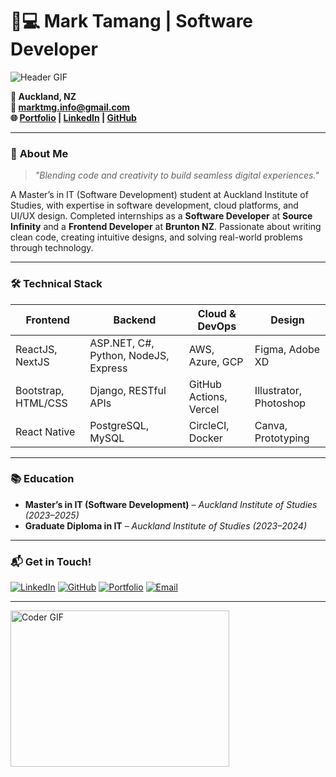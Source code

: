 # 👨💻 Mark Tamang | Software Developer

![Header GIF](https://github.com/marktmng/marktmng/blob/main/assets/developer.gif?raw=true)

**📍 Auckland, NZ**  
**📧 marktmg.info@gmail.com**  
**🌐 [Portfolio](https://www.marktmng.com) | [LinkedIn](https://www.linkedin.com/in/marktmng) | [GitHub](https://github.com/marktmng)**

---

### 🚀 **About Me**
> *"Blending code and creativity to build seamless digital experiences."*

A Master’s in IT (Software Development) student at Auckland Institute of Studies, with expertise in software development, cloud platforms, and UI/UX design. Completed internships as a **Software Developer** at **Source Infinity** and a **Frontend Developer** at **Brunton NZ**. Passionate about writing clean code, creating intuitive designs, and solving real-world problems through technology.

---

### 🛠️ **Technical Stack**

| **Frontend**           | **Backend**          | **Cloud & DevOps**      | **Design**             |
|------------------------|----------------------|-------------------------|------------------------|
| ReactJS, NextJS        | ASP.NET, C#, Python, NodeJS, Express  | AWS, Azure, GCP         | Figma, Adobe XD        |
| Bootstrap, HTML/CSS    | Django, RESTful APIs | GitHub Actions, Vercel  | Illustrator, Photoshop |
| React Native           | PostgreSQL, MySQL    | CircleCI, Docker        | Canva, Prototyping     |

  

---

### 📚 **Education**
- **Master’s in IT (Software Development)** – *Auckland Institute of Studies (2023–2025)*  
- **Graduate Diploma in IT** – *Auckland Institute of Studies (2023–2024)*  

---

### 📬 **Get in Touch!**
[![LinkedIn](https://img.shields.io/badge/LinkedIn-0A66C2?style=flat&logo=linkedin)](https://www.linkedin.com/in/marktmng)
[![GitHub](https://img.shields.io/badge/GitHub-181717?style=flat&logo=github)](https://github.com/marktmng)
[![Portfolio](https://img.shields.io/badge/Portfolio-FF6B6B?style=flat)](https://www.marktmng.com)
[![Email](https://img.shields.io/badge/Email-EA4335?style=flat&logo=gmail)](mailto:mailsareaccepting@gmail.com)

---

<img alt="Coder GIF" height=250 width=350 src="https://miro.medium.com/max/1360/0*7Q3yvSIv_t0ioJ-Z.gif" />

<!-- <img alt="Coder GIF" height=250 width=350 src="https://magiccopy.xyz/assets/images/hadder.gif" />
<br>
<img alt="Coder GIF" height=250 width=350 src="https://images.squarespace-cdn.com/content/v1/5769fc401b631bab1addb2ab/1541580611624-TE64QGKRJG8SWAIUS7NS/ke17ZwdGBToddI8pDm48kPoswlzjSVMM-SxOp7CV59BZw-zPPgdn4jUwVcJE1ZvWQUxwkmyExglNqGp0IvTJZamWLI2zvYWH8K3-s_4yszcp2ryTI0HqTOaaUohrI8PI6FXy8c9PWtBlqAVlUS5izpdcIXDZqDYvprRqZ29Pw0o/coding-freak.gif" />
<br />
<img alt="Coder GIF" height=250 width=350 src="https://cdn.dribbble.com/users/730703/screenshots/6581243/avento.gif" />
<br>
<img alt="Coder GIF" height=250 width=350 src="https://miro.medium.com/max/1360/0*7Q3yvSIv_t0ioJ-Z.gif" /> -->
